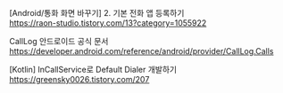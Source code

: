[Android/통화 화면 바꾸기] 2. 기본 전화 앱 등록하기</br>
https://raon-studio.tistory.com/13?category=1055922</br>

CallLog 안드로이드 공식 문서</br>
https://developer.android.com/reference/android/provider/CallLog.Calls</br>

[Kotlin] InCallService로 Default Dialer 개발하기</br>
https://greensky0026.tistory.com/207</br>
